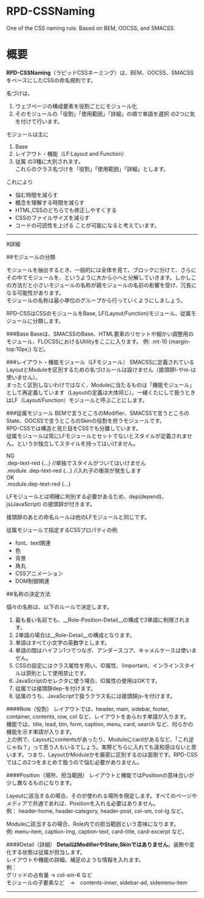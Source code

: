 # RPD-CSSNaming
One of the CSS naming rule. Based on BEM, OOCSS, and SMACSS.

# 概要
__RPD-CSSNaming__（ラピッドCSSネーミング）は、BEM、OOCSS、SMACSSをベースにしたCSSの命名規則です。  

名づけは、
1. ウェブページの構成要素を役割ごとにモジュール化
1. そのモジュールの「役割」「使用範囲」「詳細」の順で単語を選択
の2つに気を付けて行います。

モジュールは主に  
1. Base
1. レイアウト・機能（LF:Layout and Function）
1. 従属
の3種に大別されます。  
これらのクラス名づけを「役割」「使用範囲」「詳細」とします。

これにより
* 悩む時間を減らす
* 概念を理解する時間を減らす
* HTML,CSSのどちらでも修正しやすくする
* CSSのファイルサイズを減らす
* コードの可読性を上げる
ことが可能になると考えています。

----

#詳細

##モジュールの分類

モジュールを抽出するとき、一般的には全体を見て、ブロックに分けて、さらにその中でモジュールを、というように大から小へと分解していきます。しかしこの方法だと小さいモジュールの名称が親モジュールの名前の影響を受け、冗長になる可能性があります。  
モジュールの名称は最小単位のグループから行っていくようにしましょう。

RPD-CSSはCSSのモジュールをBase, LF(Layout/Function)モジュール、従属モジュールに分類します。

###Base
Baseは、SMACSSのBase、HTML要素のリセットや細かい調整用のモジュール、FLOCSSにおけるUtilityをここに入ります。
    例: .mt-10 {margin-top:10px;} など。

###レイアウト・機能モジュール（LFモジュール）
SMACSSに定義されているLayoutとModuleを区別するための名づけルールは設けません（接頭辞l-やm-は使いません）。  
まったく区別しないわけではなく、Moduleに当たるものは「機能モジュール」として再定義しています（Layoutの定義は大体同じ）。一緒くたにして扱うときはLF（Layout/Function）モジュールと呼ぶことにします。  

###従属モジュール
BEMで言うところのModifier、SMACSSで言うところのState、OOCSSで言うところのSkinの役割を担うモジュールです。  
RPD-CSSでは構造と見た目をCSSでも分離しています。  
従属モジュールは常にLFモジュールとセットでないとスタイルが定義されません。というか独立してスタイルを持ってはいけません。  

NG  
    .dep-text-red {...} //単独でスタイルがついてはいけません  
    .module .dep-text-red {...} //入れ子の衝突が発生します  
OK  
    .module.dep-text-red {...}  


LFモジュールとは明確に判別する必要があるため、dep(depend)、js(JavaScript) の接頭辞が付きます。  

接頭辞のあとの命名ルールは他のLFモジュールと同じです。

従属モジュールで指定するCSSプロパティの例
* font、text関連
* 色
* 背景
* 角丸
* CSSアニメーション
* DOM制御関連




##名称の決定方法

個々の名称は、以下のルールで決定します。

1. 最も長い名前でも、__Role-Position-Detail__の構成で3単語に制限されます。
2. 2単語の場合は__Role-Detail__の構成となります。
3. 単語はすべて小文字の英数字とします。
4. 単語の間はハイフン1つでつなぎ、アンダースコア、キャメルケースは使いません。
5. CSSの設定にはクラス属性を用い、ID属性、!important、インラインスタイルは原則として使用禁止です。
6. JavaScriptのセレクタに使う場合、ID属性の使用はOKです。
7. 従属では接頭辞dep-を付けます。
8. 従属のうち、JavaScriptで扱うクラス名には接頭辞js-を付けます。



####Role（役割）
レイアウトでは、header, main, sidebar, footer,　container, contents, row, col など、レイアウトをあらわす単語が入ります。  
機能では、title, lead, btn, form, caption, menu, card, search など、何らかの機能を示す単語が入ります。  
上の例で、Layoutにcontentsがあったり、Moduleにcardがあるなど、「これ逆じゃね？」って思う人もいるでしょう。実際どちらに入れても違和感はないと思います。つまり、LayoutかModuleかを厳密に区別するのは面倒です。RPD-CSSではこの2つをまとめて扱うので悩む必要がありません。

####Position（場所、担当範囲）
レイアウトと機能ではPositionの意味合いが少し異なるものになります。

Layoutに該当するの場合、そのが使われる場所を限定します。すべてのページやメディアで共通であれば、Positionを入れる必要はありません。  
    例： header-home, header-category, header-post, col-sm, col-lg など。

Moduleに該当するの場合、Role内での担当範囲という意味になります。  
    例: menu-item, caption-img, caption-text, card-title, card-excerpt など。

####Detail（詳細）
__DetailはModifierやState,Skinではありません__。装飾や変化する状態は従属が担当します。  
レイアウトや機能の詳細、補足のような情報を入れます。  
例：  
    グリッドの占有量 -> col-sm-6 など  
    モジュールの子要素など　->　contents-inner, sidebar-ad, sidemenu-item



----